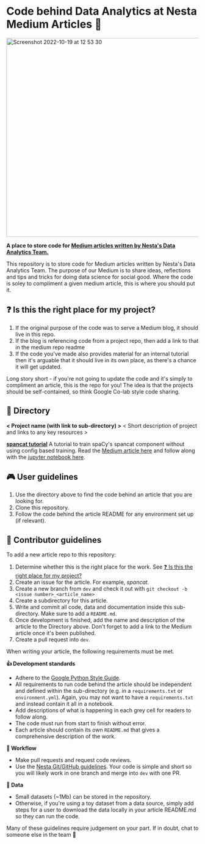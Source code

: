 # Code behind **Data Analytics at Nesta** Medium Articles :wave:

<img width="520" alt="Screenshot 2022-10-19 at 12 53 30" src="https://user-images.githubusercontent.com/46863334/196672092-d7b07034-4078-473d-9fb3-4992c97b71b4.png">

**A place to store code for [Medium articles written by Nesta's Data Analytics Team.](https://medium.com/data-analytics-at-nesta)**

This repository is to store code for Medium articles written by Nesta's Data Analytics Team. The purpose of our Medium is to share ideas, reflections and tips and tricks for doing data science for social good. Where the code is soley to compliment a given medium article, this is where you should put it. 

## ❓ Is this the right place for my project? 

1. If the original purpose of the code was to serve a Medium blog, it should live in this repo.
2. If the blog is referencing code from a project repo, then add a link to that in the medium repo readme
3. If the code you've made also provides material for an internal tutorial then it's arguable that it should live in its own place, as there's a chance it will get updated.

Long story short - if you're not going to update the code and it's simply to compliment an article, this is the repo for you! The idea is that the projects should be self-contained, so think Google Co-lab style code sharing.  

## 📖 Directory

**< Project name (with link to sub-directory) >**
< Short description of project and links to any key resources >

**[spancat tutorial](https://github.com/nestauk/dap_medium_articles/tree/dev/spancat_tutorial)**
A tutorial to train spaCy's spancat component without using config based training. Read the [Medium article here](https://medium.com/p/992024d047c2/edit) and follow along with the [jupyter notebook here](https://github.com/nestauk/dap_medium_articles/blob/dev/spancat_tutorial/spancat_training.ipynb). 

## 🎮 User guidelines

1. Use the directory above to find the code behind an article that you are looking for.
2. Clone this repository.
3. Follow the code behind the article README for any environment set up (if relevant). 

## 📝  Contributor guidelines

To add a new article repo to this repository:

1. Determine whether this is the right place for the work. See [❓ Is this the right place for my project?](https://github.com/nestauk/dap_medium_articles/tree/spancat#-is-this-the-right-place-for-my-project) 
2. Create an issue for the article. For example, _spancat_.
3. Create a new branch from `dev` and check it out with `git checkout -b <issue number>_<article_name>`
4. Create a subdirectory for this article.
5. Write and commit all code, data and documentation inside this sub-directory. Make sure to add a `README.md`.
6. Once development is finished, add the name and description of the article to the Directory above. Don't forget to add a link to the Medium article once it's been published.
7. Create a pull request into `dev`.

When writing your article, the following requirements must be met.

**👍 Development standards**
- Adhere to the [Google Python Style Guide](https://google.github.io/styleguide/pyguide.html).
- All requirements to run code behind the article should be independent and defined within the sub-directory (e.g. in a `requirements.txt` or `environment.yml`). Again, you may not want to have a `requirements.txt` and instead contain it all in a notebook.
- Add descriptions of what is happening in each grey cell for readers to follow along.  
- The code must run from start to finish without error.
- Each article should contain its own `README.md` that gives a comprehensive description of the work.

**🔀 Workflow**
- Make pull requests and request code reviews.
- Use the [Nesta Git/GitHub guidelines](https://github.com/nestauk/github_support/blob/dev/guidelines/README.md). Your code is simple and short so you will likely work in one branch and merge into `dev` with one PR. 

**💾 Data**
- Small datasets (~1Mb) can be stored in the repository. 
- Otherwise, if you're using a toy dataset from a data source, simply add steps for a user to download the data locally in your article README.md so they can run the code.

Many of these guidelines require judgement on your part. If in doubt, chat to someone else in the team 🙂